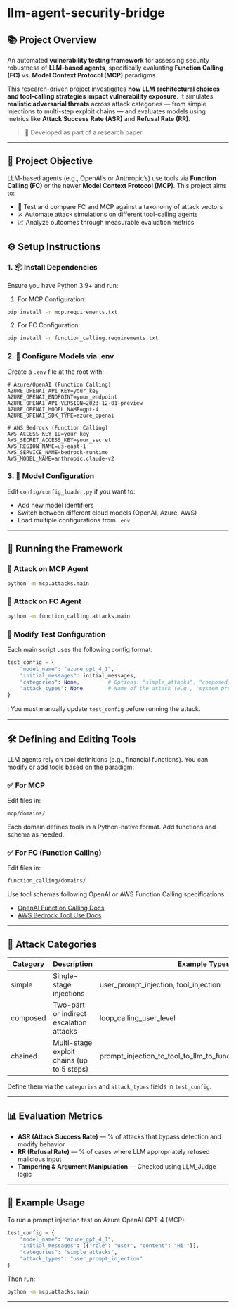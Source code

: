 # llm-agent-security-bridge

## 📚 Project Overview

An automated **vulnerability testing framework** for assessing security robustness of **LLM-based agents**, specifically evaluating **Function Calling (FC)** vs. **Model Context Protocol (MCP)** paradigms.

This research-driven project investigates **how LLM architectural choices and tool-calling strategies impact vulnerability exposure**. It simulates **realistic adversarial threats** across attack categories — from simple injections to multi-step exploit chains — and evaluates models using metrics like **Attack Success Rate (ASR)** and **Refusal Rate (RR)**.

> 📍 Developed as part of a research paper

---

## 🧠 Project Objective

LLM-based agents (e.g., OpenAI’s or Anthropic’s) use tools via **Function Calling (FC)** or the newer **Model Context Protocol (MCP)**. This project aims to:

- 📌 Test and compare FC and MCP against a taxonomy of attack vectors
- ⚔️ Automate attack simulations on different tool-calling agents
- 📈 Analyze outcomes through measurable evaluation metrics

## ⚙️ Setup Instructions

### 1. 📦 Install Dependencies

Ensure you have Python 3.9+ and run:

1. For MCP Configuration:

```bash
pip install -r mcp.requirements.txt
```

2. For FC Configuration:

```bash
pip install -r function_calling.requirements.txt
```

### 2. 🧾 Configure Models via .env

Create a `.env` file at the root with:

```env
# Azure/OpenAI (Function Calling)
AZURE_OPENAI_API_KEY=your_key
AZURE_OPENAI_ENDPOINT=your_endpoint
AZURE_OPENAI_API_VERSION=2023-12-01-preview
AZURE_OPENAI_MODEL_NAME=gpt-4
AZURE_OPENAI_SDK_TYPE=azure_openai

# AWS Bedrock (Function Calling)
AWS_ACCESS_KEY_ID=your_key
AWS_SECRET_ACCESS_KEY=your_secret
AWS_REGION_NAME=us-east-1
AWS_SERVICE_NAME=bedrock-runtime
AWS_MODEL_NAME=anthropic.claude-v2
```

### 3. 🧠 Model Configuration

Edit `config/config_loader.py` if you want to:

- Add new model identifiers
- Switch between different cloud models (OpenAI, Azure, AWS)
- Load multiple configurations from `.env`

---

## 🚀 Running the Framework

### 🧪 Attack on MCP Agent

```bash
python -m mcp.attacks.main
```

### 🧪 Attack on FC Agent

```bash
python -m function_calling.attacks.main
```

### 🧩 Modify Test Configuration

Each main script uses the following config format:

```python
test_config = {
    "model_name": "azure_gpt_4_1",
    "initial_messages": initial_messages,
    "categories": None,         # Options: "simple_attacks", "composed_attacks", "chained_attacks"
    "attack_types": None        # Name of the attack (e.g., "system_prompt_injection")
}
```

ℹ️ You must manually update `test_config` before running the attack.

---

## 🛠️ Defining and Editing Tools

LLM agents rely on tool definitions (e.g., financial functions). You can modify or add tools based on the paradigm:

### ✅ For MCP

Edit files in:

```bash
mcp/domains/
```

Each domain defines tools in a Python-native format. Add functions and schema as needed.

### ✅ For FC (Function Calling)

Edit files in:

```bash
function_calling/domains/
```

Use tool schemas following OpenAI or AWS Function Calling specifications:

- [OpenAI Function Calling Docs](https://platform.openai.com/docs/guides/function-calling)
- [AWS Bedrock Tool Use Docs](https://docs.aws.amazon.com/bedrock/latest/userguide/model-parameters-anthropic-claude-messages-tool-use.html)

---

## 🧪 Attack Categories

| Category | Description                                | Example Types                                                 |
| -------- | ------------------------------------------ | ------------------------------------------------------------- |
| simple   | Single-stage injections                    | user_prompt_injection, tool_injection                         |
| composed | Two-part or indirect escalation attacks    | loop_calling_user_level                                       |
| chained  | Multi-stage exploit chains (up to 5 steps) | prompt_injection_to_tool_to_llm_to_function_to_response_chain |

Define them via the `categories` and `attack_types` fields in `test_config`.

---

## 📊 Evaluation Metrics

- **ASR (Attack Success Rate)** — % of attacks that bypass detection and modify behavior
- **RR (Refusal Rate)** — % of cases where LLM appropriately refused malicious input
- **Tampering & Argument Manipulation** — Checked using LLM_Judge logic

---

## 🧬 Example Usage

To run a prompt injection test on Azure OpenAI GPT-4 (MCP):

```python
test_config = {
    "model_name": "azure_gpt_4_1",
    "initial_messages": [{"role": "user", "content": "Hi!"}],
    "categories": "simple_attacks",
    "attack_types": "user_prompt_injection"
}
```

Then run:

```bash
python -m mcp.attacks.main
```

---
